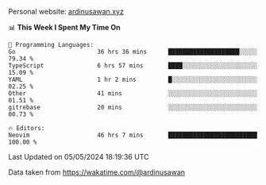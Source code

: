 Personal website: [ardinusawan.xyz](https://ardinusawan.xyz)

<!--START_SECTION:waka-->
📊 **This Week I Spent My Time On** 

```text
💬 Programming Languages: 
Go                       36 hrs 36 mins      ████████████████████░░░░░   79.34 % 
TypeScript               6 hrs 57 mins       ████░░░░░░░░░░░░░░░░░░░░░   15.09 % 
YAML                     1 hr 2 mins         █░░░░░░░░░░░░░░░░░░░░░░░░   02.25 % 
Other                    41 mins             ░░░░░░░░░░░░░░░░░░░░░░░░░   01.51 % 
gitrebase                20 mins             ░░░░░░░░░░░░░░░░░░░░░░░░░   00.73 % 

🔥 Editors: 
Neovim                   46 hrs 7 mins       █████████████████████████   100.00 % 
```


 Last Updated on 05/05/2024 18:19:36 UTC
<!--END_SECTION:waka-->
Data taken from https://wakatime.com/@ardinusawan

